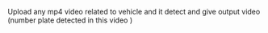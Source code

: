 Upload any mp4 video related to vehicle and it detect and give output video (number plate detected in this video )
